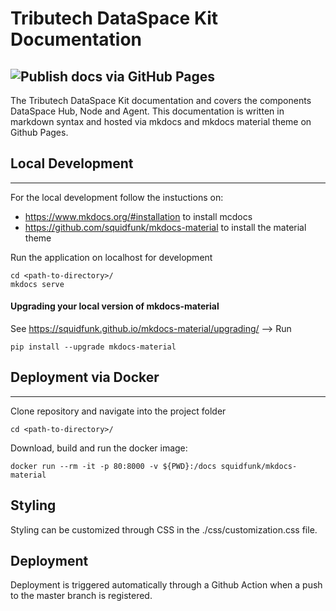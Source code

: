 # Tributech DataSpace Kit Documentation

## ![Publish docs via GitHub Pages](https://github.com/tributech-solutions/tributech-DSK-docs/workflows/Publish%20docs%20via%20GitHub%20Pages/badge.svg?branch=master)

The Tributech DataSpace Kit documentation and covers the components DataSpace Hub, Node and Agent. This documentation is written in markdown syntax and hosted via mkdocs and mkdocs material theme on Github Pages.

## Local Development

---

For the local development follow the instuctions on:

- <https://www.mkdocs.org/#installation> to install mcdocs
- <https://github.com/squidfunk/mkdocs-material> to install the material theme

Run the application on localhost for development

```
cd <path-to-directory>/
mkdocs serve
```

#### Upgrading your local version of mkdocs-material

See https://squidfunk.github.io/mkdocs-material/upgrading/ --> Run

```
pip install --upgrade mkdocs-material
```

## Deployment via Docker

---

Clone repository and navigate into the project folder

```
cd <path-to-directory>/
```

Download, build and run the docker image:

```
docker run --rm -it -p 80:8000 -v ${PWD}:/docs squidfunk/mkdocs-material
```

## Styling

Styling can be customized through CSS in the ./css/customization.css file.

## Deployment

Deployment is triggered automatically through a Github Action when a push to the master branch is registered.

